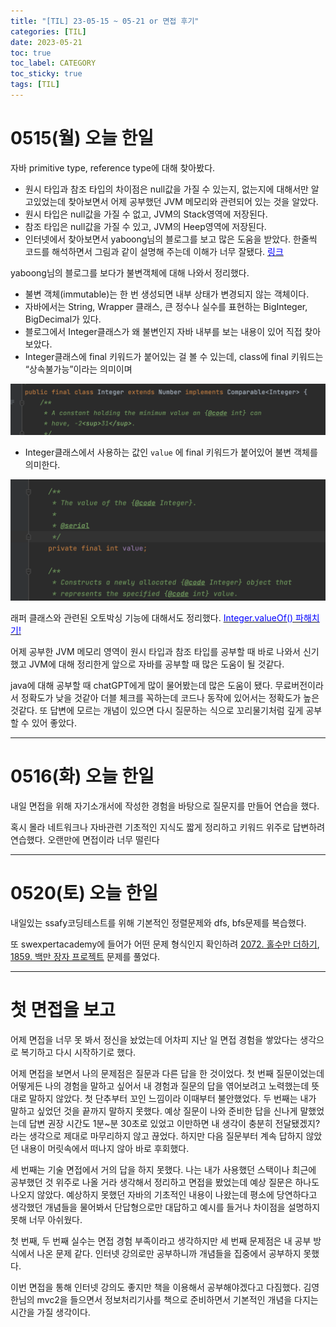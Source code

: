```yaml
---
title: "[TIL] 23-05-15 ~ 05-21 or 면접 후기"
categories: [TIL]
date: 2023-05-21
toc: true
toc_label: CATEGORY
toc_sticky: true
tags: [TIL]
---
```


# 0515(월) 오늘 한일

자바 primitive type, reference type에 대해 찾아봤다.

- 원시 타입과 참조 타입의 차이점은 null값을 가질 수 있는지, 없는지에 대해서만 알고있었는데 찾아보면서 어제 공부했던 JVM 메모리와 관련되어 있는 것을 알았다.
- 원시 타입은 null값을 가질 수 없고, JVM의 Stack영역에 저장된다.
- 참조 타입은 null값을 가질 수 있고, JVM의 Heep영역에 저장된다.
- 인터넷에서 찾아보면서 yaboong님의 블로그를 보고 많은 도움을 받았다. 한줄씩 코드를 해석하면서 그림과 같이 설명해 주는데 이해가 너무 잘됐다. [<span style="color:blue">링크</span>](https://yaboong.github.io/java/2018/05/26/java-memory-management/)

yaboong님의 블로그를 보다가 불변객체에 대해 나와서 정리했다.

- 불변 객체(immutable)는 한 번 생성되면 내부 상태가 변경되지 않는 객체이다.
- 자바에서는 String, Wrapper 클래스, 큰 정수나 실수를 표현하는 BigInteger, BigDecimal가 있다.
- 블로그에서 Integer클래스가 왜 불변인지 자바 내부를 보는 내용이 있어 직접 찾아보았다.
- Integer클래스에 final 키워드가 붙어있는 걸 볼 수 있는데, class에 final 키워드는 “상속불가능”이라는 의미이며

<p align = "center"><img src='../../assets/images/posts/2023-05-15/t1.png' width="600"/></p>

- Integer클래스에서 사용하는 값인 `value` 에 final 키워드가 붙어있어 불변 객체를 의미한다.


<p align = "center"><img src='../../assets/images/posts/2023-05-15/t2.png' width="600"/></p>


래퍼 클래스와 관련된 오토박싱 기능에 대해서도 정리했다. [<span style="color:blue">Integer.valueOf() 파해치기!</span>](https://hstla.github.io/java/Integer_valueOf/) 

어제 공부한 JVM 메모리 영역이 원시 타입과 참조 타입를 공부할 때 바로 나와서 신기했고 JVM에 대해 정리한게 앞으로 자바를 공부할 때 많은 도움이 될 것같다.

java에 대해 공부할 때 chatGPT에게 많이 물어봤는데 많은 도움이 됐다. 무료버전이라서 정확도가 낮을 것같아 더블 체크를 꼭하는데 코드나 동작에 있어서는 정확도가 높은 것같다. 또 답변에 모르는 개념이 있으면 다시 질문하는 식으로 꼬리물기처럼 깊게 공부할 수 있어 좋았다.

---

# 0516(화) 오늘 한일

내일 면접을 위해 자기소개서에 작성한 경험을 바탕으로 질문지를 만들어 연습을 했다. 

혹시 몰라 네트워크나 자바관련 기초적인 지식도 짧게 정리하고 키워드 위주로 답변하려 연습했다. 오랜만에 면접이라 너무 떨린다

---
# 0520(토) 오늘 한일

내일있는 ssafy코딩테스트를 위해 기본적인 정렬문제와 dfs, bfs문제를 복습했다.

또 swexpertacademy에 들어가 어떤 문제 형식인지 확인하려 [2072. 홀수만 더하기](https://swexpertacademy.com/main/code/problem/problemDetail.do?contestProbId=AV5QSEhaA5sDFAUq&categoryId=AV5QSEhaA5sDFAUq&categoryType=CODE&problemTitle=&orderBy=INQUERY_COUNT&selectCodeLang=JAVA&select-1=&pageSize=10&pageIndex=1), [1859. 백만 장자 프로젝트](https://swexpertacademy.com/main/code/problem/problemDetail.do?contestProbId=AV5LrsUaDxcDFAXc&categoryId=AV5LrsUaDxcDFAXc&categoryType=CODE&problemTitle=&orderBy=INQUERY_COUNT&selectCodeLang=JAVA&select-1=&pageSize=10&pageIndex=1) 문제를 풀었다.

---

# 첫 면접을 보고

어제 면접을 너무 못 봐서 정신을 놨었는데 어차피 지난 일 면접 경험을 쌓았다는 생각으로 복기하고 다시 시작하기로 했다.

어제 면접을 보면서 나의 문제점은 질문과 다른 답을 한 것이었다. 첫 번째 질문이었는데 어떻게든 나의 경험을 말하고 싶어서 내 경험과 질문의 답을 엮어보려고 노력했는데 뜻대로 말하지 않았다. 첫 단추부터 꼬인 느낌이라 이때부터 불안했었다.
두 번째는 내가 말하고 싶었던 것을 끝까지 말하지 못했다. 예상 질문이 나와 준비한 답을 신나게 말했었는데 답변 권장 시간도 1분~분 30초로 있었고 이만하면 내 생각이 충분히 전달됐겠지? 라는 생각으로 제대로 마무리하지 않고 끊었다. 하지만 다음 질문부터 계속 답하지 않았던 내용이 머릿속에서 떠나지 않아 바로 후회했다.

세 번째는 기술 면접에서 거의 답을 하지 못했다. 나는 내가 사용했던 스택이나 최근에 공부했던 것 위주로 나올 거라 생각해서 정리하고 면접을 봤었는데 예상 질문은 하나도 나오지 않았다. 예상하지 못했던 자바의 기초적인 내용이 나왔는데 평소에 당연하다고 생각했던 개념들을 물어봐서 단답형으로만 대답하고 예시를 들거나 차이점을 설명하지 못해 너무 아쉬웠다.

첫 번째, 두 번째 실수는 면접 경험 부족이라고 생각하지만 세 번째 문제점은 내 공부 방식에서 나온 문제 같다. 인터넷 강의로만 공부하니까 개념들을 집중에서 공부하지 못했다.

이번 면접을 통해 인터넷 강의도 좋지만 책을 이용해서 공부해야겠다고 다짐했다. 김영한님의 mvc2을 들으면서 정보처리기사를 책으로 준비하면서 기본적인 개념을 다지는 시간을 가질 생각이다.

